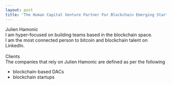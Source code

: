```yaml
---
layout: post
title: 'The Human Capital Venture Partner For Blockchain Emerging Startups'
---
```


Julien Hamonic <br>
I am hyper-focused on building teams based in the blockchain space. <br>
I am the most connected person to bitcoin and blockchain talent on LinkedIn. <br>
<br>
Clients <br>
The companies that rely on Julien Hamonic are defined as per the following <br>
* blockchain-based DACs <br>
* blockchain startups <br>


